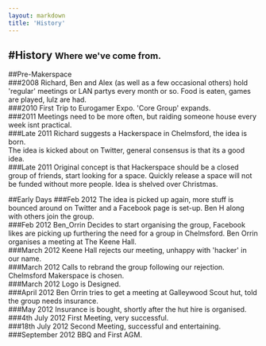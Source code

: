 ```yaml
---
layout: markdown
title: 'History'
---
```


#History <small>Where we've come from.</small>
---

##Pre-Makerspace  
###2008
Richard, Ben and Alex (as well as a few occasional others) hold 'regular' meetings or LAN partys every month or so. Food is eaten, games are played, lulz are had.  
###2010
First Trip to Eurogamer Expo. 'Core Group' expands.  
###2011
Meetings need to be more often, but raiding someone house every week isnt practical.   
###Late 2011
Richard suggests a Hackerspace in Chelmsford, the idea is born.  
The idea is kicked about on Twitter, general consensus is that its a good idea.  
###Late 2011
Original concept is that Hackerspace should be a closed group of friends, start looking for a space. Quickly release a space will not be funded without more people. Idea is shelved over Christmas.  

##Early Days
###Feb 2012
The idea is picked up again, more stuff is bounced around on Twitter and a Facebook page is set-up. Ben H along with others join the group.  
###Feb 2012
Ben_Orrin Decides to start organising the group, Facebook likes are picking up furthering the need for a group in Chelmsford. Ben Orrin organises a meeting at The Keene Hall.  
###March 2012
Keene Hall rejects our meeting, unhappy with 'hacker' in our name.  
###March 2012
Calls to rebrand the group following our rejection. Chelmsford Makerspace is chosen.  
###March 2012
Logo is Designed.  
###April 2012
Ben Orrin tries to get a meeting at Galleywood Scout hut, told the group needs insurance.  
###May 2012
Insurance is bought, shortly after the hut hire is organised.  
###4th July 2012
First Meeting, very successful.  
###18th July 2012
Second Meeting, successful and entertaining.  
###September 2012
BBQ and First AGM.  